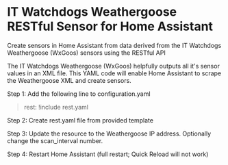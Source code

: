 # IT Watchdogs Weathergoose RESTful Sensor for Home Assistant 
Create sensors in Home Assistant from data derived from the IT Watchdogs Weathergoose (WxGoos) sensors using the RESTful API

The IT Watchdogs Weathergoose (WxGoos) helpfully outputs all it's sensor values in an XML file. This YAML code will enable Home Assistant to scrape the Weathergoose XML and create sensors.

Step 1: Add the following line to configuration.yaml

>rest: !include rest.yaml

Step 2: Create rest.yaml file from provided template

Step 3: Update the resource to the Weathergoose IP address. Optionally change the scan_interval number.

Step 4: Restart Home Assistant (full restart; Quick Reload will not work)
